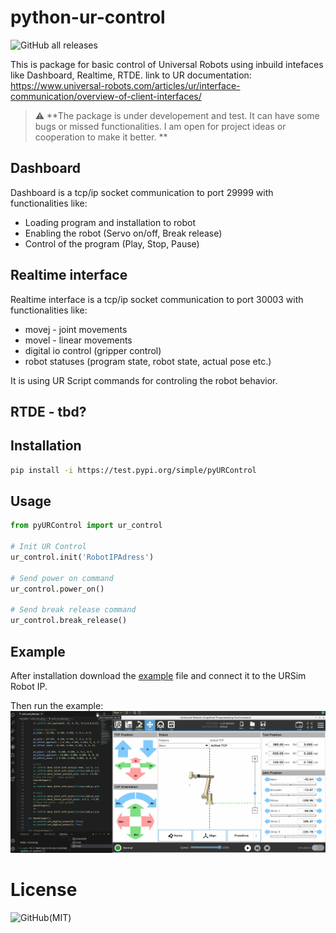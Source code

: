 # python-ur-control

![GitHub all releases](https://img.shields.io/github/downloads/hganchev/python-ur-control/total)

This is package for basic control of Universal Robots using inbuild intefaces
like Dashboard, Realtime, RTDE. link to UR documentation: https://www.universal-robots.com/articles/ur/interface-communication/overview-of-client-interfaces/

>:warning: **The package is under developement and test. It can have some bugs or missed functionalities.
I am open for project ideas or cooperation to make it better. **

## Dashboard 
Dashboard is a tcp/ip socket communication to port 29999 with functionalities like:
- Loading program and installation to robot
- Enabling the robot (Servo on/off, Break release)
- Control of the program (Play, Stop, Pause)

## Realtime interface
Realtime interface is a tcp/ip socket communication to port 30003 with functionalities like:
- movej - joint movements
- movel - linear movements
- digital io control (gripper control)
- robot statuses (program state, robot state, actual pose etc.)

It is using UR Script commands for controling the robot behavior. 

## RTDE - tbd?


## Installation 
```bash
pip install -i https://test.pypi.org/simple/pyURControl
```

## Usage
```python
from pyURControl import ur_control

# Init UR Control 
ur_control.init('RobotIPAdress')

# Send power on command
ur_control.power_on()

# Send break release command
ur_control.break_release()
```

## Example
After installation download the [example](https://github.com/hganchev/python-ur-control/blob/main/examples/pick_and_place/pick_and_place.py) file and connect it to the URSim Robot IP. 

Then run the example:
![](https://github.com/hganchev/python-ur-control/blob/main/examples/pick_and_place/example-pick-n-place.gif)


# License 
![GitHub(MIT)](https://img.shields.io/github/license/hganchev/python-ur-control)

